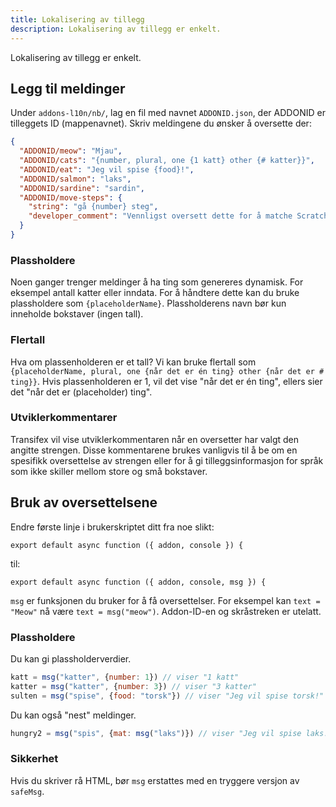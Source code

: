 ```yaml
---
title: Lokalisering av tillegg
description: Lokalisering av tillegg er enkelt.
---
```

Lokalisering av tillegg er enkelt.

## Legg til meldinger
Under `addons-l10n/nb/`, lag en fil med navnet `ADDONID.json`, der ADDONID er tilleggets ID (mappenavnet). Skriv meldingene du ønsker å oversette der:

```json
{
  "ADDONID/meow": "Mjau",
  "ADDONID/cats": "{number, plural, one {1 katt} other {# katter}}",
  "ADDONID/eat": "Jeg vil spise {food}!",
  "ADDONID/salmon": "laks",
  "ADDONID/sardine": "sardin",
  "ADDONID/move-steps": {
    "string": "gå {number} steg",
    "developer_comment": "Vennligst oversett dette for å matche Scratchs offisielle oversettelse for blokken."
  }
}
```

### Plassholdere
Noen ganger trenger meldinger å ha ting som genereres dynamisk. For eksempel antall katter eller inndata. For å håndtere dette kan du bruke plassholdere som `{placeholderName}`. Plassholderens navn bør kun inneholde bokstaver (ingen tall).

### Flertall
Hva om plassenholderen er et tall? Vi kan bruke flertall som `{placeholderName, plural, one {når det er én ting} other {når det er # ting}}`. Hvis plassenholderen er 1, vil det vise "når det er én ting", ellers sier det "når det er (placeholder) ting".

### Utviklerkommentarer

Transifex vil vise utviklerkommentaren når en oversetter har valgt den angitte strengen. Disse kommentarene brukes vanligvis til å be om en spesifikk oversettelse av strengen eller for å gi tilleggsinformasjon for språk som ikke skiller mellom store og små bokstaver.

## Bruk av oversettelsene
Endre første linje i brukerskriptet ditt fra noe slikt:
```
export default async function ({ addon, console }) {
```

til:
```
export default async function ({ addon, console, msg }) {
```

`msg` er funksjonen du bruker for å få oversettelser. For eksempel kan `text = "Meow"` nå være `text = msg("meow")`. Addon-ID-en og skråstreken er utelatt.

### Plassholdere
Du kan gi plassholderverdier.
```js
katt = msg("katter", {number: 1}) // viser "1 katt"
katter = msg("katter", {number: 3}) // viser "3 katter"
sulten = msg("spise", {food: "torsk"}) // viser "Jeg vil spise torsk!"
```

Du kan også "nest" meldinger.
```js
hungry2 = msg("spis", {mat: msg("laks")}) // viser "Jeg vil spise laks!"
```

### Sikkerhet
Hvis du skriver rå HTML, bør `msg` erstattes med en tryggere versjon av `safeMsg`.

